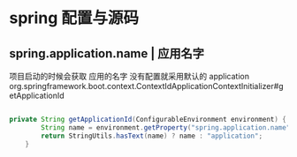 # spring 配置与源码

## spring.application.name | 应用名字
项目启动的时候会获取 应用的名字
没有配置就采用默认的 application
org.springframework.boot.context.ContextIdApplicationContextInitializer#getApplicationId
```java

private String getApplicationId(ConfigurableEnvironment environment) {
		String name = environment.getProperty("spring.application.name");
		return StringUtils.hasText(name) ? name : "application";
	}
```